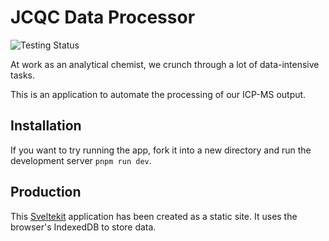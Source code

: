 # JCQC Data Processor

![Testing Status](https://github.com/jeffreycharters/jcqc-data/actions/workflows/run-tests.yaml/badge.svg?branch=main)

At work as an analytical chemist, we crunch through a lot of data-intensive tasks.

This is an application to automate the processing of our ICP-MS output.

## Installation

If you want to try running the app, fork it into a new directory and run the development server `pnpm run dev`.

## Production

This [Sveltekit](https://kit.svelte.dev) application has been created as a static site. It uses the browser's IndexedDB to store data.
